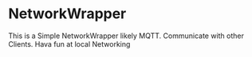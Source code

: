# NetworkWrapper
This is a Simple NetworkWrapper likely MQTT.
Communicate with other Clients. Hava fun at local Networking
